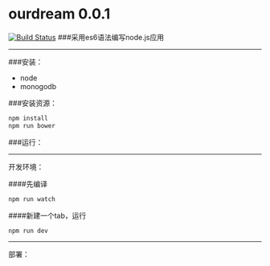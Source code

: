 # ourdream 0.0.1
[![Build Status](https://travis-ci.org/xiaokekeT/ourdream.svg?branch=master)](https://travis-ci.org/xiaokekeT/ourdream)
###采用es6语法编写node.js应用

***

###安装：
* node
* monogodb

###安装资源：
```js
npm install
npm run bower
```

###运行：

****

开发环境：

####先编译

```js
npm run watch
```

####新建一个tab，运行
```js
npm run dev
```
****

部署：

```js

```